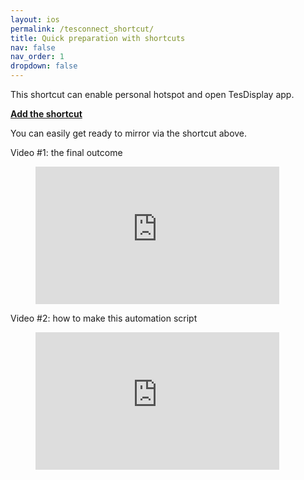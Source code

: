 ```yaml
---
layout: ios
permalink: /tesconnect_shortcut/
title: Quick preparation with shortcuts
nav: false
nav_order: 1
dropdown: false
---
```

<!-- _pages/tesconnect_manual.md -->

This shortcut can enable personal hotspot and open TesDisplay app.
<p><b><a href ="https://www.icloud.com/shortcuts/4422ab0bae34465fbd293ed878812e23">Add the shortcut</a></b></p>

You can easily get ready to mirror via the shortcut above.

Video #1: the final outcome
<!-- blank line -->
<figure class="video_container">
  <iframe width="390" height="220" src="https://www.youtube.com/embed/RuW6pdcY930" frameborder="0" allowfullscreen="true"> </iframe>
</figure>
<!-- blank line -->

Video #2: how to make this automation script
<!-- blank line -->
<figure class="video_container">
  <iframe width="390" height="220" src="https://www.youtube.com/embed/1BsxD9QPwvg" frameborder="0" allowfullscreen="true"> </iframe>
</figure>
<!-- blank line -->